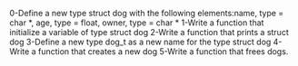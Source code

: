 0-Define a new type struct dog with the following elements:name, type = char *, age, type = float, owner, type = char *
1-Write a function that initialize a variable of type struct dog
2-Write a function that prints a struct dog
3-Define a new type dog_t as a new name for the type struct dog
4-Write a function that creates a new dog
5-Write a function that frees dogs.

